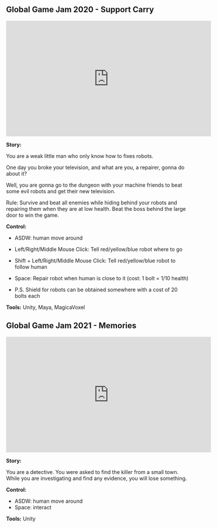 ## Global Game Jam 2020 - Support Carry

<iframe width="560" height="315" src="https://www.youtube.com/embed/NjFKhXDXc1c" frameborder="0" allow="accelerometer; autoplay; encrypted-media; gyroscope; picture-in-picture" allowfullscreen></iframe>

<br>

**Story:**

You are a weak little man who only know how to fixes robots.

One day you broke your television, and what are you, a repairer, gonna do about it?

Well, you are gonna go to the dungeon with your machine friends to beat some evil robots and get their new television.

Rule: Survive and beat all enemies while hiding behind your robots and repairing them when they are at low health. Beat the boss behind the large door to win the game.

**Control:**
- ASDW: human move around
- Left/Right/Middle Mouse Click: Tell red/yellow/blue robot where to go
- Shift + Left/Right/Middle Mouse Click: Tell red/yellow/blue robot to follow human
- Space: Repair robot when human is close to it (cost: 1 bolt = 1/10 health)

- P.S. Shield for robots can be obtained somewhere with a cost of 20 bolts each

**Tools:** Unity, Maya, MagicaVoxel

## Global Game Jam 2021 - Memories

<iframe width="560" height="315" src="https://www.youtube.com/embed/ksVRmnKkuIw" frameborder="0" allow="accelerometer; autoplay; clipboard-write; encrypted-media; gyroscope; picture-in-picture" allowfullscreen></iframe>
<br>

**Story:**

You are a detective. 
You were asked to find the killer from a small town.
While you are investigating and find any evidence, you will lose something.

**Control:**
- ASDW: human move around
- Space: interact

**Tools:** Unity




